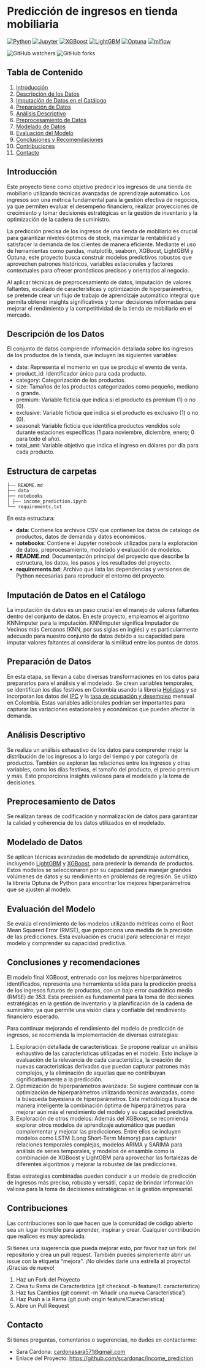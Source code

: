 # Predicción de ingresos en tienda mobiliaria

[![Python](https://img.shields.io/badge/Python-3.12%2B-blue)](https://www.python.org/)
[![Jupyter](https://img.shields.io/badge/Jupyter-Notebook-orange)](https://jupyter.org/)
[![XGBoost](https://img.shields.io/badge/XGBoost-2.0.3-blue)](https://xgboost.readthedocs.io/en/latest/)
[![LightGBM](https://img.shields.io/badge/LightGBM-4.3.0-blue)](https://lightgbm.readthedocs.io/en/latest/)
[![Optuna](https://img.shields.io/badge/Optuna-3.6.1-blue)](https://optuna.org/)
[![mlflow](https://img.shields.io/badge/mlflow-2.12.1-blue)](https://mlflow.org/)

![GitHub watchers](https://img.shields.io/github/watchers/scardonac/income_prediction)
![GitHub forks](https://img.shields.io/github/forks/scardonac/income_prediction)

## Tabla de Contenido
1. [Introducción](#introducción)
2. [Descripción de los Datos](#descripción-de-los-datos)
3. [Imputación de Datos en el Catálogo](#imputación-de-datos-en-el-catálogo)
4. [Preparación de Datos](#preparación-de-datos)
5. [Análisis Descriptivo](#análisis-descriptivo)
6. [Preprocesamiento de Datos](#preprocesamiento-de-datos)
7. [Modelado de Datos](#modelado-de-datos)
8. [Evaluación del Modelo](#evaluación-del-modelo)
9. [Conclusiones y Recomendaciones](#conclusiones-y-recomendaciones)
10. [Contribuciones](#contribuciones)
11. [Contacto](#contacto)

## Introducción
Este proyecto tiene como objetivo predecir los ingresos de una tienda de mobiliario utilizando técnicas avanzadas de aprendizaje automático. Los ingresos son una métrica fundamental para la gestión efectiva de negocios, ya que permiten evaluar el desempeño financiero, realizar proyecciones de crecimiento y tomar decisiones estratégicas en la gestión de inventario y la optimización de la cadena de suministro.

La predicción precisa de los ingresos de una tienda de mobiliario es crucial para garantizar niveles óptimos de stock, maximizar la rentabilidad y satisfacer la demanda de los clientes de manera eficiente. Mediante el uso de herramientas como pandas, matplotlib, seaborn, XGBoost, LightGBM y Optuna, este proyecto busca construir modelos predictivos robustos que aprovechen patrones históricos, variables estacionales y factores contextuales para ofrecer pronósticos precisos y orientados al negocio.

Al aplicar técnicas de preprocesamiento de datos, imputación de valores faltantes, escalado de características y optimización de hiperparámetros, se pretende crear un flujo de trabajo de aprendizaje automático integral que permita obtener insights significativos y tomar decisiones informadas para mejorar el rendimiento y la competitividad de la tienda de mobiliario en el mercado.

## Descripción de los Datos
El conjunto de datos comprende información detallada sobre los ingresos de los productos de la tienda, que incluyen las siguientes variables:

- date: Representa el momento en que se produjo el evento de venta.
- product_id: Identificador único para cada producto.
- category: Categorización de los productos.
- size: Tamaños de los productos categorizados como pequeño, mediano o grande.
- premium: Variable ficticia que indica si el producto es premium (1) o no (0).
- exclusive: Variable ficticia que indica si el producto es exclusivo (1) o no (0).
- seasonal: Variable ficticia que identifica productos vendidos solo durante estaciones específicas (1 para noviembre, diciembre, enero; 0 para todo el año).
- total_amt: Variable objetivo que indica el ingreso en dólares por día para cada producto.

## Estructura de carpetas
```
├── README.md
├── data
├── notebooks
│ ├── income_prediction.ipynb
└── requirements.txt
```
En esta estructura:

- **data**: Contiene los archivos CSV que contienen los datos de catalogo de productos, datos de demanda y datos económicos.
- **notebooks**: Contiene el Jupyter notebook utilizados para la exploración de datos, preprocesamiento, modelado y evaluación de modelos.
- **README.md**: Documentación principal del proyecto que describe la estructura, los datos, los pasos y los resultados del proyecto.
- **requirements.txt**: Archivo que lista las dependencias y versiones de Python necesarias para reproducir el entorno del proyecto.

## Imputación de Datos en el Catálogo
La imputación de datos es un paso crucial en el manejo de valores faltantes dentro del conjunto de datos. En este proyecto, empleamos el algoritmo KNNImputer para la imputación. KNNImputer significa Imputador de Vecinos más Cercanos (KNN, por sus siglas en inglés) y es particularmente adecuado para nuestro conjunto de datos debido a su capacidad para imputar valores faltantes al considerar la similitud entre los puntos de datos.

## Preparación de Datos
En esta etapa, se llevan a cabo diversas transformaciones en los datos para prepararlos para el análisis y el modelado. Se crean variables temporales, se identifican los días festivos en Colombia usando la librería [Holidays](https://pypi.org/project/holidays/) y se incorporan los datos del [IPC](https://www.banrep.gov.co/es/estadisticas/indice-precios-consumidor-ipc) y la [tasa de ocupación y desempleo](https://www.banrep.gov.co/es/estadisticas/tasas-ocupacion-y-desempleo) mensual en Colombia. Estas variables adicionales podrían ser importantes para capturar las variaciones estacionales y económicas que pueden afectar la demanda.

## Análisis Descriptivo
Se realiza un análisis exhaustivo de los datos para comprender mejor la distribución de los ingresos a lo largo del tiempo y por categoría de productos. También se exploran las relaciones entre los ingresos y otras variables, como los días festivos, el tamaño del producto, el precio premium y más. Esto proporciona insights valiosos para el modelado y la toma de decisiones.

## Preprocesamiento de Datos
Se realizan tareas de codificación y normalización de datos para garantizar la calidad y coherencia de los datos utilizados en el modelado. 

## Modelado de Datos
Se aplican técnicas avanzadas de modelado de aprendizaje automático, incluyendo [LightGBM](https://lightgbm.readthedocs.io/en/latest/Python-Intro.html) y [XGBoost](https://xgboost.readthedocs.io/en/stable/python/python_intro.html), para predecir la demanda de productos. Estos modelos se seleccionaron por su capacidad para manejar grandes volúmenes de datos y su rendimiento en problemas de regresión. Se utilizó la librería Optuna de Python para encontrar los mejores hiperparámetros que se ajusten al modelo.

## Evaluación del Modelo
Se evalúa el rendimiento de los modelos utilizando métricas como el Root Mean Squared Error (RMSE), que proporciona una medida de la precisión de las predicciones. Esta evaluación es crucial para seleccionar el mejor modelo y comprender su capacidad predictiva.

## Conclusiones y recomendaciones

El modelo final XGBoost, entrenado con los mejores hiperparámetros identificados, representa una herramienta sólida para la predicción precisa de los ingresos futuros de productos, con un bajo error cuadrático medio (RMSE) de 353. Esta precisión es fundamental para la toma de decisiones estratégicas en la gestión de inventario y la planificación de la cadena de suministro, ya que permite una visión clara y confiable del rendimiento financiero esperado.

Para continuar mejorando el rendimiento del modelo de predicción de ingresos, se recomienda la implementación de diversas estrategias:

1. Exploración detallada de características: Se propone realizar un análisis exhaustivo de las características utilizadas en el modelo. Esto incluye la evaluación de la relevancia de cada característica, la creación de nuevas características derivadas que puedan capturar patrones más complejos, y la eliminación de aquellas que no contribuyan significativamente a la predicción.
2. Optimización de hiperparámetros avanzada: Se sugiere continuar con la optimización de hiperparámetros utilizando técnicas avanzadas, como la búsqueda bayesiana de hiperparámetros. Esta metodología busca de manera inteligente la combinación óptima de hiperparámetros para mejorar aún más el rendimiento del modelo y su capacidad predictiva.
3. Exploración de otros modelos: Además del XGBoost, se recomienda explorar otros modelos de aprendizaje automático que puedan complementar y mejorar las predicciones. Entre ellos se incluyen modelos como LSTM (Long Short-Term Memory) para capturar relaciones temporales complejas, modelos ARIMA y SARIMA para análisis de series temporales, y modelos de ensamble como la combinación de XGBoost y LightGBM para aprovechar las fortalezas de diferentes algoritmos y mejorar la robustez de las predicciones.

Estas estrategias combinadas pueden conducir a un modelo de predicción de ingresos más preciso, robusto y versátil, capaz de brindar información valiosa para la toma de decisiones estratégicas en la gestión empresarial.

## Contribuciones
Las contribuciones son lo que hacen que la comunidad de código abierto sea un lugar increíble para aprender, inspirar y crear. Cualquier contribución que realices es muy apreciada.

Si tienes una sugerencia que pueda mejorar esto, por favor haz un fork del repositorio y crea un pull request. También puedes simplemente abrir un issue con la etiqueta "mejora". ¡No olvides darle una estrella al proyecto! ¡Gracias de nuevo!

1. Haz un Fork del Proyecto
2. Crea tu Rama de Característica (git checkout -b feature/1. caracteristica)
3. Haz tus Cambios (git commit -m 'Añadir una nueva Característica')
4. Haz Push a la Rama (git push origin feature/Característica)
5. Abre un Pull Request

## Contacto
Si tienes preguntas, comentarios o sugerencias, no dudes en contactarme:

- Sara Cardona: cardonasara571@gmail.com
- Enlace del Proyecto: https://github.com/scardonac/income_prediction
